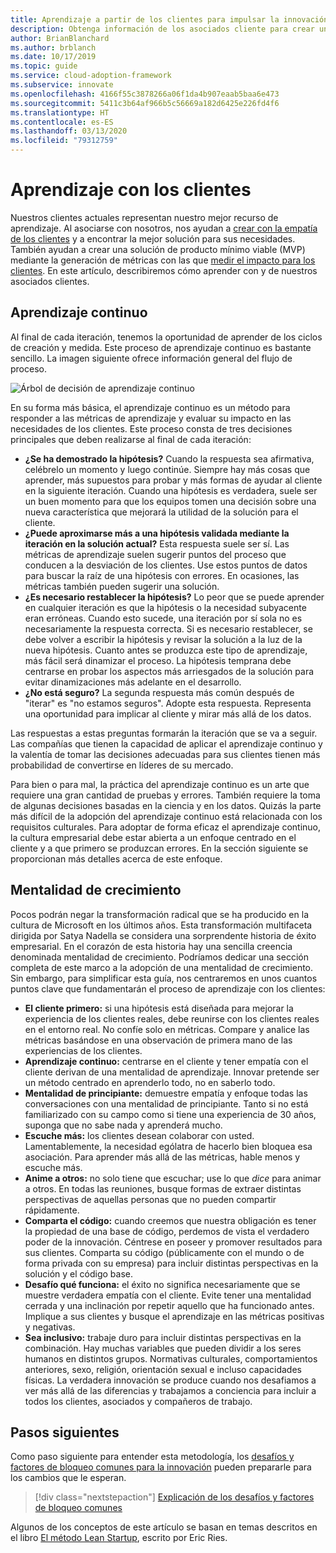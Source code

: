 ```yaml
---
title: Aprendizaje a partir de los clientes para impulsar la innovación
description: Obtenga información de los asociados cliente para crear una solución de producto mínimo viable (MVP) mediante empatía y genere métricas con efectos en los clientes.
author: BrianBlanchard
ms.author: brblanch
ms.date: 10/17/2019
ms.topic: guide
ms.service: cloud-adoption-framework
ms.subservice: innovate
ms.openlocfilehash: 4166f55c3878266a06f1da4b907eaab5baa6e473
ms.sourcegitcommit: 5411c3b64af966b5c56669a182d6425e226fd4f6
ms.translationtype: HT
ms.contentlocale: es-ES
ms.lasthandoff: 03/13/2020
ms.locfileid: "79312759"
---
```

# <a name="learn-with-customers"></a>Aprendizaje con los clientes

Nuestros clientes actuales representan nuestro mejor recurso de aprendizaje. Al asociarse con nosotros, nos ayudan a [crear con la empatía de los clientes](./build.md) y a encontrar la mejor solución para sus necesidades. También ayudan a crear una solución de producto mínimo viable (MVP) mediante la generación de métricas con las que [medir el impacto para los clientes](./measure.md). En este artículo, describiremos cómo aprender con y de nuestros asociados clientes.

## <a name="continuous-learning"></a>Aprendizaje continuo

Al final de cada iteración, tenemos la oportunidad de aprender de los ciclos de creación y medida. Este proceso de aprendizaje continuo es bastante sencillo. La imagen siguiente ofrece información general del flujo de proceso.

![Árbol de decisión de aprendizaje continuo](../../_images/innovate/continuous-learning.png)

En su forma más básica, el aprendizaje continuo es un método para responder a las métricas de aprendizaje y evaluar su impacto en las necesidades de los clientes. Este proceso consta de tres decisiones principales que deben realizarse al final de cada iteración:

- **¿Se ha demostrado la hipótesis?** Cuando la respuesta sea afirmativa, celébrelo un momento y luego continúe. Siempre hay más cosas que aprender, más supuestos para probar y más formas de ayudar al cliente en la siguiente iteración. Cuando una hipótesis es verdadera, suele ser un buen momento para que los equipos tomen una decisión sobre una nueva característica que mejorará la utilidad de la solución para el cliente.
- **¿Puede aproximarse más a una hipótesis validada mediante la iteración en la solución actual?** Esta respuesta suele ser sí. Las métricas de aprendizaje suelen sugerir puntos del proceso que conducen a la desviación de los clientes. Use estos puntos de datos para buscar la raíz de una hipótesis con errores. En ocasiones, las métricas también pueden sugerir una solución.
- **¿Es necesario restablecer la hipótesis?** Lo peor que se puede aprender en cualquier iteración es que la hipótesis o la necesidad subyacente eran erróneas. Cuando esto sucede, una iteración por sí sola no es necesariamente la respuesta correcta. Si es necesario restablecer, se debe volver a escribir la hipótesis y revisar la solución a la luz de la nueva hipótesis. Cuanto antes se produzca este tipo de aprendizaje, más fácil será dinamizar el proceso. La hipótesis temprana debe centrarse en probar los aspectos más arriesgados de la solución para evitar dinamizaciones más adelante en el desarrollo.
- **¿No está seguro?** La segunda respuesta más común después de "iterar" es "no estamos seguros". Adopte esta respuesta. Representa una oportunidad para implicar al cliente y mirar más allá de los datos.

Las respuestas a estas preguntas formarán la iteración que se va a seguir. Las compañías que tienen la capacidad de aplicar el aprendizaje continuo y la valentía de tomar las decisiones adecuadas para sus clientes tienen más probabilidad de convertirse en líderes de su mercado.

Para bien o para mal, la práctica del aprendizaje continuo es un arte que requiere una gran cantidad de pruebas y errores. También requiere la toma de algunas decisiones basadas en la ciencia y en los datos. Quizás la parte más difícil de la adopción del aprendizaje continuo está relacionada con los requisitos culturales. Para adoptar de forma eficaz el aprendizaje continuo, la cultura empresarial debe estar abierta a un enfoque centrado en el cliente y a que primero se produzcan errores. En la sección siguiente se proporcionan más detalles acerca de este enfoque.

## <a name="growth-mindset"></a>Mentalidad de crecimiento

Pocos podrán negar la transformación radical que se ha producido en la cultura de Microsoft en los últimos años. Esta transformación multifaceta dirigida por Satya Nadella se considera una sorprendente historia de éxito empresarial. En el corazón de esta historia hay una sencilla creencia denominada mentalidad de crecimiento. Podríamos dedicar una sección completa de este marco a la adopción de una mentalidad de crecimiento. Sin embargo, para simplificar esta guía, nos centraremos en unos cuantos puntos clave que fundamentarán el proceso de aprendizaje con los clientes:

- **El cliente primero:** si una hipótesis está diseñada para mejorar la experiencia de los clientes reales, debe reunirse con los clientes reales en el entorno real. No confíe solo en métricas. Compare y analice las métricas basándose en una observación de primera mano de las experiencias de los clientes.
- **Aprendizaje continuo:** centrarse en el cliente y tener empatía con el cliente derivan de una mentalidad de aprendizaje. Innovar pretende ser un método centrado en aprenderlo todo, no en saberlo todo.
- **Mentalidad de principiante:** demuestre empatía y enfoque todas las conversaciones con una mentalidad de principiante. Tanto si no está familiarizado con su campo como si tiene una experiencia de 30 años, suponga que no sabe nada y aprenderá mucho.
- **Escuche más:** los clientes desean colaborar con usted. Lamentablemente, la necesidad ególatra de hacerlo bien bloquea esa asociación. Para aprender más allá de las métricas, hable menos y escuche más.
- **Anime a otros:** no solo tiene que escuchar; use lo que *dice* para animar a otros. En todas las reuniones, busque formas de extraer distintas perspectivas de aquellas personas que no pueden compartir rápidamente.
- **Comparta el código:** cuando creemos que nuestra obligación es tener la propiedad de una base de código, perdemos de vista el verdadero poder de la innovación. Céntrese en poseer y promover resultados para sus clientes. Comparta su código (públicamente con el mundo o de forma privada con su empresa) para incluir distintas perspectivas en la solución y el código base.
- **Desafío qué funciona:** el éxito no significa necesariamente que se muestre verdadera empatía con el cliente. Evite tener una mentalidad cerrada y una inclinación por repetir aquello que ha funcionado antes. Implique a sus clientes y busque el aprendizaje en las métricas positivas y negativas.
- **Sea inclusivo:** trabaje duro para incluir distintas perspectivas en la combinación. Hay muchas variables que pueden dividir a los seres humanos en distintos grupos. Normativas culturales, comportamientos anteriores, sexo, religión, orientación sexual e incluso capacidades físicas. La verdadera innovación se produce cuando nos desafiamos a ver más allá de las diferencias y trabajamos a conciencia para incluir a todos los clientes, asociados y compañeros de trabajo.

## <a name="next-steps"></a>Pasos siguientes

Como paso siguiente para entender esta metodología, los [desafíos y factores de bloqueo comunes para la innovación](./challenges.md) pueden prepararle para los cambios que le esperan.

> [!div class="nextstepaction"]
> [Explicación de los desafíos y factores de bloqueo comunes](./challenges.md)

Algunos de los conceptos de este artículo se basan en temas descritos en el libro [El método Lean Startup](http://theleanstartup.com/book), escrito por Eric Ries.
